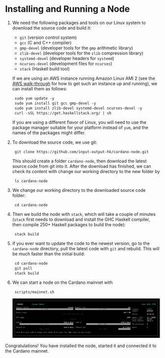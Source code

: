 # Installing and Running a Node

1. We need the following packages and tools on our Linux system to download the source code and build it:
    - ``git`` (version control system)
    - ``gcc`` (C and C++ compiler)
    - ``gmp-devel`` (developer tools for the ``gmp`` arithmetic library)
    - ``zlib-devel`` (developer tools for the ``zlib`` compression library)
    - ``systemd-devel`` (developer headers for ``systemd``)
    - ``ncurses-devel`` (development files for ``ncurses``)
    - ``stack`` (Haskell build tool)

   If we are using an AWS instance running Amazon Linux AMI 2 (see the [AWS walk-through](AWS.md) for how to get such an instance up and running), 
   we can install them as follows:

        sudo yum update -y
        sudo yum install git gcc gmp-devel -y
        sudo yum install zlib-devel systemd-devel ncurses-devel -y
        curl -sSL https://get.haskellstack.org/ | sh

   If you are using a different flavor of Linux, you will need to use the package manager suitable for your platform instead of ``yum``,
   and the names of the packages might differ.

2. To download the source code, we use git:

        git clone https://github.com/input-output-hk/cardano-node.git

   This should create a folder ``cardano-node``, then download the latest source code from git into it.
   After the download has finished, we can check its content with change our working directory to the new folder by

        ls cardano-node

3. We change our working directory to the downloaded source code folder:

        cd cardano-node

4. Then we build the node with ``stack``, which will take a couple of minutes (``stack`` first needs to download and install the GHC Haskell compiler, then compile 250+ Haskell
   packages to build the node):

        stack build

5. If you ever want to update the code to the newest version, go to the ``cardano-node`` directory, pull the latest code with ``git`` and rebuild. 
   This will be much faster than the initial build:

        cd cardano-node
        git pull
        stack build

6. We can start a node on the Cardano mainnet with

        scripts/mainnet.sh

   ![Node running on mainnet](mainnet.png)

Congratulations! You have installed the node, started it and connected it to the Cardano mainnet.

